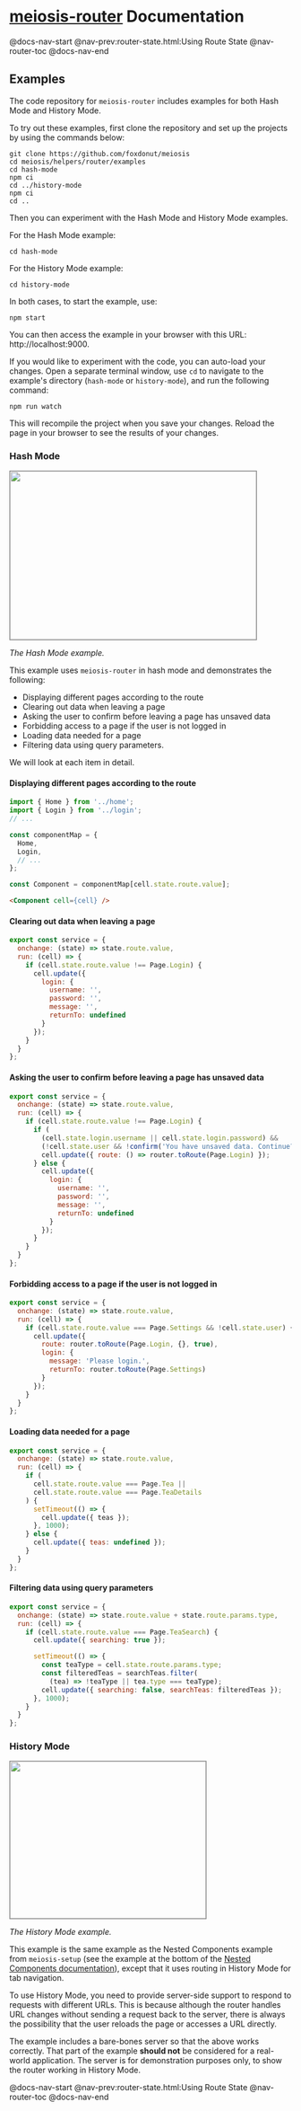 # [meiosis-router](https://meiosis.js.org/router) Documentation

@docs-nav-start
@nav-prev:router-state.html:Using Route State
@nav-router-toc
@docs-nav-end

## Examples

The code repository for `meiosis-router` includes examples for both Hash Mode and History Mode.

To try out these examples, first clone the repository and set up the projects by using the commands
below:

```
git clone https://github.com/foxdonut/meiosis
cd meiosis/helpers/router/examples
cd hash-mode
npm ci
cd ../history-mode
npm ci
cd ..
```

Then you can experiment with the Hash Mode and History Mode examples.

For the Hash Mode example:

```
cd hash-mode
```

For the History Mode example:

```
cd history-mode
```

In both cases, to start the example, use:

```
npm start
```

You can then access the example in your browser with this URL: http://localhost:9000.

If you would like to experiment with the code, you can auto-load your changes. Open a separate
terminal window, use `cd` to navigate to the example's directory (`hash-mode` or `history-mode`),
and run the following command:

```
npm run watch
```

This will recompile the project when you save your changes. Reload the page in your browser to see
the results of your changes.

### Hash Mode

<img src="/dist/hash-mode-home.png" width="440" height="300" style="border:1px solid gray">

_The Hash Mode example._

This example uses `meiosis-router` in hash mode and demonstrates the following:

- Displaying different pages according to the route
- Clearing out data when leaving a page
- Asking the user to confirm before leaving a page has unsaved data
- Forbidding access to a page if the user is not logged in
- Loading data needed for a page
- Filtering data using query parameters.

We will look at each item in detail.

#### Displaying different pages according to the route

```js
import { Home } from '../home';
import { Login } from '../login';
// ...

const componentMap = {
  Home,
  Login,
  // ...
};
```

```js
const Component = componentMap[cell.state.route.value];
```

```html
<Component cell={cell} />
```

#### Clearing out data when leaving a page

```js
export const service = {
  onchange: (state) => state.route.value,
  run: (cell) => {
    if (cell.state.route.value !== Page.Login) {
      cell.update({
        login: {
          username: '',
          password: '',
          message: '',
          returnTo: undefined
        }
      });
    }
  }
};
```

#### Asking the user to confirm before leaving a page has unsaved data

```js
export const service = {
  onchange: (state) => state.route.value,
  run: (cell) => {
    if (cell.state.route.value !== Page.Login) {
      if (
        (cell.state.login.username || cell.state.login.password) &&
        (!cell.state.user && !confirm('You have unsaved data. Continue?'))) {
        cell.update({ route: () => router.toRoute(Page.Login) });
      } else {
        cell.update({
          login: {
            username: '',
            password: '',
            message: '',
            returnTo: undefined
          }
        });
      }
    }
  }
};
```

#### Forbidding access to a page if the user is not logged in

```js
export const service = {
  onchange: (state) => state.route.value,
  run: (cell) => {
    if (cell.state.route.value === Page.Settings && !cell.state.user) {
      cell.update({
        route: router.toRoute(Page.Login, {}, true),
        login: {
          message: 'Please login.',
          returnTo: router.toRoute(Page.Settings)
        }
      });
    }
  }
};
```

#### Loading data needed for a page

```js
export const service = {
  onchange: (state) => state.route.value,
  run: (cell) => {
    if (
      cell.state.route.value === Page.Tea ||
      cell.state.route.value === Page.TeaDetails
    ) {
      setTimeout(() => {
        cell.update({ teas });
      }, 1000);
    } else {
      cell.update({ teas: undefined });
    }
  }
};

```

#### Filtering data using query parameters

```js
export const service = {
  onchange: (state) => state.route.value + state.route.params.type,
  run: (cell) => {
    if (cell.state.route.value === Page.TeaSearch) {
      cell.update({ searching: true });

      setTimeout(() => {
        const teaType = cell.state.route.params.type;
        const filteredTeas = searchTeas.filter(
          (tea) => !teaType || tea.type === teaType);
        cell.update({ searching: false, searchTeas: filteredTeas });
      }, 1000);
    }
  }
};
```

### History Mode

<img src="/dist/history-mode-home.png" width="350" height="280" style="border:1px solid gray">

_The History Mode example._

This example is the same example as the Nested Components example from `meiosis-setup` (see the
example at the bottom of the
[Nested Components documentation](https://meiosis.js.org/docs/setup-ts-nested-components.html)),
except that it uses routing in History Mode for tab navigation.

To use History Mode, you need to provide server-side support to respond to requests with different
URLs. This is because although the router handles URL changes without sending a request back to the
server, there is always the possibility that the user reloads the page or accesses a URL directly.

The example includes a bare-bones server so that the above works correctly. That part of the example
**should not** be considered for a real-world application. The server is for demonstration purposes
only, to show the router working in History Mode.

@docs-nav-start
@nav-prev:router-state.html:Using Route State
@nav-router-toc
@docs-nav-end

